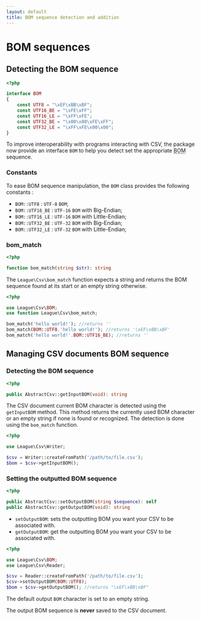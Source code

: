 ```yaml
---
layout: default
title: BOM sequence detection and addition
---
```


# BOM sequences

## Detecting the BOM sequence

~~~php
<?php

interface BOM
{
    const UTF8 = "\xEF\xBB\xBF";
    const UTF16_BE = "\xFE\xFF";
    const UTF16_LE = "\xFF\xFE";
    const UTF32_BE = "\x00\x00\xFE\xFF";
    const UTF32_LE = "\xFF\xFE\x00\x00";
}
~~~

To improve interoperability with programs interacting with CSV, the package now provide an interface `BOM` to help you detect set the appropriate <abbr title="Byte Order Mark">BOM</abbr> sequence.

### Constants

To ease BOM sequence manipulation, the `BOM` class provides the following constants :

* `BOM::UTF8` : `UTF-8` `BOM`;
* `BOM::UTF16_BE` : `UTF-16` `BOM` with Big-Endian;
* `BOM::UTF16_LE` : `UTF-16` `BOM` with Little-Endian;
* `BOM::UTF32_BE` : `UTF-32` `BOM` with Big-Endian;
* `BOM::UTF32_LE` : `UTF-32` `BOM` with Little-Endian;

### bom_match

~~~php
<?php

function bom_match(string $str): string
~~~

The `League\Csv\bom_match` function expects a string and returns the BOM sequence found at its start or an empty string otherwise.

~~~php
<?php

use League\Csv\BOM;
use function League\Csv\bom_match;

bom_match('hello world!'); //returns ''
bom_match(BOM::UTF8.'hello world!'); //returns '\xEF\xBB\xBF'
bom_match('hello world!'.BOM::UTF16_BE); //returns ''
~~~

## Managing CSV documents BOM sequence

### Detecting the BOM sequence

~~~php
<?php

public AbstractCsv::getInputBOM(void): string
~~~

The CSV document current BOM character is detected using the `getInputBOM` method. This method returns the currently used BOM character or an empty string if none is found or recognized. The detection is done using the `bom_match` function.

~~~php
<?php

use League\Csv\Writer;

$csv = Writer::createFromPath('/path/to/file.csv');
$bom = $csv->getInputBOM();
~~~

### Setting the outputted BOM sequence

~~~php
<?php

public AbstractCsv::setOutputBOM(string $sequence): self
public AbstractCsv::getOutputBOM(void): string
~~~

- `setOutputBOM`: sets the outputting BOM you want your CSV to be associated with.
- `getOutputBOM`: get the outputting BOM you want your CSV to be associated with.

~~~php
<?php

use League\Csv\BOM;
use League\Csv\Reader;

$csv = Reader::createFromPath('/path/to/file.csv');
$csv->setOutputBOM(BOM::UTF8);
$bom = $csv->getOutputBOM(); //returns "\xEF\xBB\xBF"
~~~

<p class="message-info">The default output <code>BOM</code> character is set to an empty string.</p>
<p class="message-warning">The output BOM sequence is <strong>never</strong> saved to the CSV document.</p>

